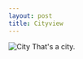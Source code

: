 ```yaml
---
layout: post
title: Cityview
---
```

![City](https://caleb542.github.io/images/hk_investments.jpg)
That's a city.

